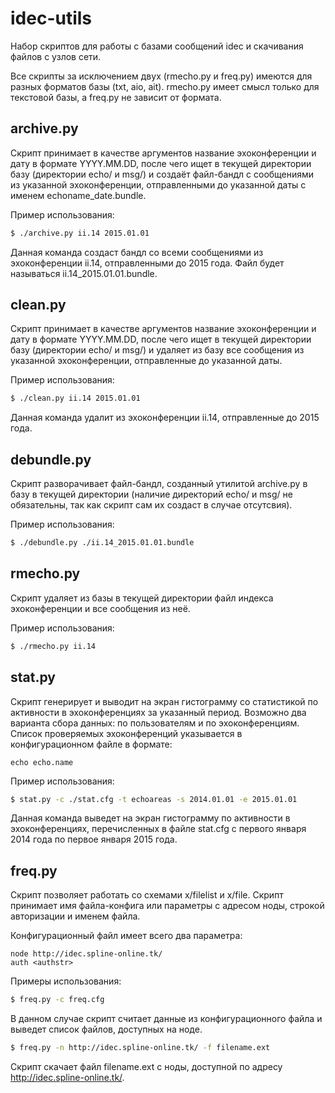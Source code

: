 idec-utils
==========

Набор скриптов для работы с базами сообщений idec и скачивания файлов с узлов сети.

Все скрипты за исключением двух (rmecho.py и freq.py) имеются для разных форматов базы (txt, aio, ait). rmecho.py имеет смысл только для текстовой базы, а freq.py не зависит от формата.

archive.py
----------

Скрипт принимает в качестве аргументов название эхоконференции и дату в формате YYYY.MM.DD, после чего ищет в текущей директории базу (директории echo/ и msg/) и создаёт файл-бандл с сообщениями из указанной эхоконференции, отправленными до указанной даты с именем echoname_date.bundle.

Пример использования:

```bash
$ ./archive.py ii.14 2015.01.01
```

Данная команда создаст бандл со всеми сообщениями из эхоконференции ii.14, отправленными до 2015 года. Файл будет называться ii.14_2015.01.01.bundle.

clean.py
--------

Скрипт принимает в качестве аргументов название эхоконференции и дату в формате YYYY.MM.DD, после чего ищет в текущей директории базу (директории echo/ и msg/) и удаляет из базу все сообщения из указанной эхоконференции, отправленные до указанной даты.

Пример использования:

```bash
$ ./clean.py ii.14 2015.01.01
```

Данная команда удалит из эхоконференции ii.14, отправленные до 2015 года.

debundle.py
-----------

Скрипт разворачивает файл-бандл, созданный утилитой archive.py в базу в текущей директории (наличие директорий echo/ и msg/ не обязательны, так как скрипт сам их создаст в случае отсутсвия).

Пример использования:

```bash
$ ./debundle.py ./ii.14_2015.01.01.bundle
````

rmecho.py
---------

Скрипт удаляет из базы в текущей директории файл индекса эхоконференции и все сообщения из неё.

Пример использования:

```bash
$ ./rmecho.py ii.14
```


stat.py
-------

Скрипт генерирует и выводит на экран гистограмму со статистикой по активности в эхоконференциях за указанный период. Возможно два варианта сбора данных: по пользователям и по эхоконференциям. Список проверяемых эхоконференций указывается в конфигурационном файле в формате:

```
echo echo.name
```

Пример использования:

```bash
$ stat.py -c ./stat.cfg -t echoareas -s 2014.01.01 -e 2015.01.01
```

Данная команда выведет на экран гистограмму по активности в эхоконференциях, перечисленных в файле stat.cfg с первого января 2014 года по первое января 2015 года.


freq.py
-------

Скрипт позволяет работать со схемами x/filelist и x/file. Скрипт принимает имя файла-конфига или параметры с адресом ноды, строкой авторизации и именем файла.

Конфигурационный файл имеет всего два параметра:

```
node http://idec.spline-online.tk/
auth <authstr>
```

Примеры использования:

```bash
$ freq.py -c freq.cfg
```

В данном случае скрипт считает данные из конфигурационного файла и выведет список файлов, доступных на ноде.

```bash
$ freq.py -n http://idec.spline-online.tk/ -f filename.ext
```

Скрипт скачает файл filename.ext с ноды, доступной по адресу http://idec.spline-online.tk/.